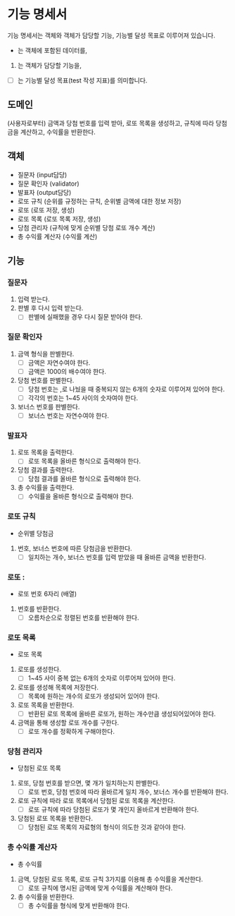 # 기능 명세서

기능 명세서는 객체와 객체가 담당할 기능, 기능별 달성 목표로 이루어져 있습니다.

- 는 객체에 포함된 데이터를,

1. 는 객체가 담당할 기능을,

- [ ] 는 기능별 달성 목표(test 작성 지표)를 의미합니다.

## 도메인

(사용자로부터) 금액과 당첨 번호를 입력 받아, 로또 목록을 생성하고, 규칙에 따라 당첨금을 계산하고, 수익률을 반환한다.

## 객체

- 질문자 (input담당)
- 질문 확인자 (validator)
- 발표자 (output담당)
- 로또 규칙 (순위를 규정하는 규칙, 순위별 금액에 대한 정보 저장)
- 로또 (로또 저장, 생성)
- 로또 목록 (로또 목록 저장, 생성)
- 당첨 관리자 (규칙에 맞게 순위별 당첨 로또 개수 계산)
- 총 수익률 계산자 (수익률 계산)

## 기능

### 질문자

1. 입력 받는다.
2. 판별 후 다시 입력 받는다.
      - [ ] 판별에 실패했을 경우 다시 질문 받아야 한다.

### 질문 확인자

1. 금액 형식을 판별한다.
      - [ ] 금액은 자연수여야 한다.
      - [ ] 금액은 1000의 배수여야 한다.
2. 당첨 번호를 판별한다.
      - [ ] 당첨 번호는 ,로 나눴을 때 중복되지 않는 6개의 숫자로 이루어져 있어야 한다.
      - [ ] 각각의 번호는 1~45 사이의 숫자여야 한다.
3. 보너스 번호를 판별한다.
      - [ ] 보너스 번호는 자연수여야 한다.

### 발표자

1. 로또 목록을 출력한다.
      - [ ] 로또 목록을 올바른 형식으로 출력해야 한다.
2. 당첨 결과를 출력한다.
      - [ ] 당첨 결과를 올바른 형식으로 출력해야 한다.
3. 총 수익률을 출력한다.
      - [ ] 수익률을 올바른 형식으로 출력해야 한다.

### 로또 규칙

- 순위별 당첨금

1. 번호, 보너스 번호에 따른 당첨금을 반환한다.
      - [ ] 일치하는 개수, 보너스 번호를 입력 받았을 때 올바른 금액을 반환한다.

### 로또 :

- 로또 번호 6자리 (배열)

1. 번호를 반환한다.
      - [ ] 오름차순으로 정렬된 번호를 반환해야 한다.

### 로또 목록

- 로또 목록

1. 로또를 생성한다.
      - [ ] 1~45 사이 중복 없는 6개의 숫자로 이루어져 있어야 한다.
2. 로또를 생성해 목록에 저장한다.
      - [ ] 목록에 원하는 개수의 로또가 생성되어 있어야 한다.
3. 로또 목록을 반환한다.
      - [ ] 반환된 로또 목록에 올바른 로또가, 원하는 개수만큼 생성되어있어야 한다.
4. 금액을 통해 생성할 로또 개수를 구한다.
      - [ ] 로또 개수를 정확하게 구해야한다.

### 당첨 관리자

- 당첨된 로또 목록

1. 로또, 당첨 번호를 받으면, 몇 개가 일치하는지 판별한다.
      - [ ] 로또 번호, 당첨 번호에 따라 올바르게 일치 개수, 보너스 개수를 반환해야 한다.
2. 로또 규칙에 따라 로또 목록에서 당첨된 로또 목록을 계산한다.
      - [ ] 로또 규칙에 따라 당첨된 로또가 몇 개인지 올바르게 반환해야 한다.
3. 당첨된 로또 목록을 반환한다.
      - [ ] 당첨된 로또 목록의 자료형의 형식이 의도한 것과 같아야 한다.

### 총 수익률 계산자

- 총 수익률

1. 금액, 당첨된 로또 목록, 로또 규칙 3가지를 이용해 총 수익률을 계산한다.
      - [ ] 로또 규칙에 명시된 금액에 맞게 수익률을 계산해야 한다.
2. 총 수익률을 반환한다.
      - [ ] 총 수익률을 형식에 맞게 반환해야 한다.
